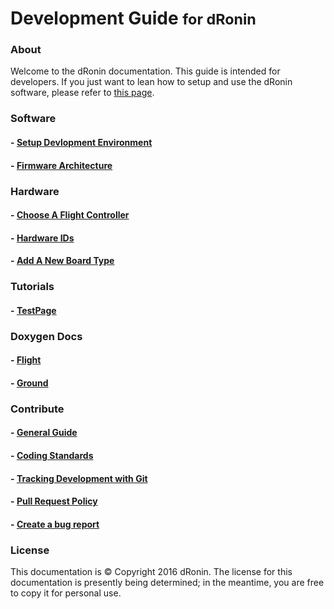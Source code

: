 <h1>Development Guide <small>for dRonin</small></h1>

### About

Welcome to the dRonin documentation. This guide is intended for developers. If you just want to lean how to setup and use the dRonin software, please refer to [this page](https://dronin.readme.io/docs/getting-started).

### Software

#### - [Setup Devlopment Environment](./software/setup_dev_env.md)
#### - [Firmware Architecture](./software/firmware_arch.md)

### Hardware

#### - [Choose A Flight Controller](./hardware/choose_fc.md)
#### - [Hardware IDs](./hardware/hardware_id.md)
#### - [Add A New Board Type](hardware/add_new_board.md)

### Tutorials

#### - [TestPage](./tutorials/test.md)

### Doxygen Docs

#### - [Flight](http://docs.dronin.tracer.nz/flight/html/)
#### - [Ground](http://docs.dronin.tracer.nz/ground/html/)

### Contribute

#### - [General Guide](./contribute/contributing.md)
#### - [Coding Standards](./contribute/coding_standards.md)
#### - [Tracking Development with Git](https://dronin.readme.io/docs/tracking-development-with-git)
#### - [Pull Request Policy](contribute/pull_request.md)
#### - [Create a bug report](https://dronin.readme.io/docs/writing-good-bug-reports)

### License
This documentation is © Copyright 2016 dRonin. The license for this documentation is presently being determined; in the meantime, you are free to copy it for personal use.
